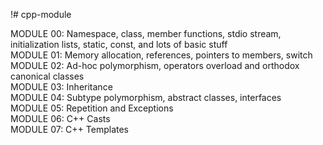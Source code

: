 !# cpp-module

MODULE 00: Namespace, class, member functions, stdio stream, initialization lists, static, const, and lots of basic stuff
<br>
MODULE 01: Memory allocation, references, pointers to members, switch
<br>
MODULE 02: Ad-hoc polymorphism, operators overload and orthodox canonical classes
<br>
MODULE 03: Inheritance
<br>
MODULE 04: Subtype polymorphism, abstract classes, interfaces
<br>
MODULE 05: Repetition and Exceptions
<br>
MODULE 06: C++ Casts
<br>
MODULE 07: C++ Templates
